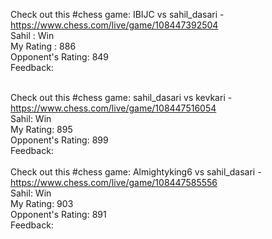 Check out this #chess game: IBIJC vs sahil_dasari - https://www.chess.com/live/game/108447392504 
<br/>
Sahil : Win
<br/>
My Rating : 886
<br/>
Opponent's Rating: 849
<br/>
Feedback: 
<br/>
<br/>

Check out this #chess game: sahil_dasari vs kevkari - https://www.chess.com/live/game/108447516054 
<br/>
Sahil: Win
<br/>
My Rating: 895
<br/>
Opponent's Rating: 899
<br/>
Feedback:
<br/>
<br/>
Check out this #chess game: Almightyking6 vs sahil_dasari - https://www.chess.com/live/game/108447585556 
<br/>
Sahil: Win
<br/>
My Rating: 903
<br/>
Opponent's Rating: 891
<br/>
Feedback:
<br/>
<br/>
